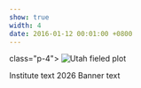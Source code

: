 ```yaml
---
show: true
width: 4
date: 2016-01-12 00:01:00 +0800
---
```


<div> class="p-4">
<img data-src="{{ 'assets/images/photos/HP_Institute2G_0852m.jpg' | relative_url }}" class="lazy w-100 rounded"  src="{{ '/assets/images/empty_300x200.png' | relative_url }}" data-toggle="tooltip" data-placement="top" title="Utah fieled plot">
   <div class="card-body">
    <p class="card-text">
      Institute text 2026 Banner text
    </p> 
  </div> 
</div>
